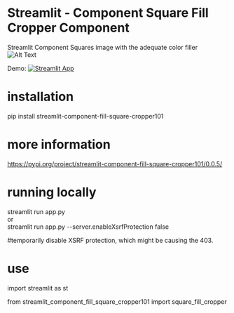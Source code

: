 # Streamlit - Component Square Fill Cropper Component  

Streamlit Component Squares image with the adequate color filler  
![Alt Text](https://github.com/webdevserv/streamlit_component_fill_square_cropper101/blob/f6772817321ed43baa7f238f53f6b3613700597a/images/add.JPG)  

Demo: [![Streamlit App](https://static.streamlit.io/badges/streamlit_badge_black_white.svg)](https://appcomponentfillsquarecropper101-e6skhjrbgv7e5h9apuvgkr.streamlit.app)  

# installation  

pip install streamlit-component-fill-square-cropper101  


# more information 

https://pypi.org/project/streamlit-component-fill-square-cropper101/0.0.5/  

# running locally  

streamlit run app.py  
or  
streamlit run app.py --server.enableXsrfProtection false  

#temporarily disable XSRF protection, which might be causing the 403.  

# use

import streamlit as st  


from streamlit_component_fill_square_cropper101 import square_fill_cropper  
